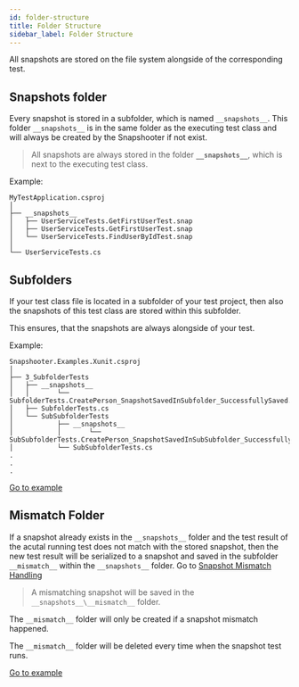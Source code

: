 ```yaml
---
id: folder-structure
title: Folder Structure
sidebar_label: Folder Structure
---
```


All snapshots are stored on the file system alongside of the corresponding test.

## Snapshots folder

Every snapshot is stored in a subfolder, which is named `__snapshots__`.
This folder `__snapshots__` is in the same folder as the executing test class
and will always be created by the Snapshooter if not exist.

> All snapshots are always stored in the folder **`__snapshots__`**, which is
> next to the executing test class.

Example:

```
MyTestApplication.csproj
│
├── __snapshots__
│   ├── UserServiceTests.GetFirstUserTest.snap
│   ├── UserServiceTests.GetFirstUserTest.snap
│   └── UserServiceTests.FindUserByIdTest.snap
│
└── UserServiceTests.cs
```

## Subfolders

If your test class file is located in a subfolder of your test project,
then also the snapshots of this test class are stored within this subfolder.

This ensures, that the snapshots are always alongside of your test.

Example:

```
Snapshooter.Examples.Xunit.csproj
│
├── 3_SubfolderTests
│   ├── __snapshots__
│   │       └── SubfolderTests.CreatePerson_SnapshotSavedInSubfolder_SuccessfullySaved.snap
│   ├── SubfolderTests.cs
│   └── SubSubfolderTests
│           ├── __snapshots__
│           │       └── SubSubfolderTests.CreatePerson_SnapshotSavedInSubSubfolder_SuccessfullySaved.snap
│           └── SubSubfolderTests.cs
.
.
.
```

[Go to example](https://github.com/SwissLife-OSS/snapshooter-examples/tree/master/Examples/Snapshooter.Examples.Xunit/3_SubfolderTests)

## Mismatch Folder

<div id="mismatch"></div>

If a snapshot already exists in the `__snapshots__` folder and the test result
of the acutal running test does not match with the stored snapshot, then the
new test result will be serialized to a snapshot and saved in the subfolder
`__mismatch__` within the `__snapshots__` folder. Go to [Snapshot Mismatch Handling](snapshot-mismatch-handling)

> A mismatching snapshot will be saved in the `__snapshots__\__mismatch__`
> folder.

The `__mismatch__` folder will only be created if a snapshot mismatch happened.

The `__mismatch__` folder will be deleted every time when the snapshot test runs.

[Go to example](https://github.com/SwissLife-OSS/snapshooter-examples/tree/master/Examples/Snapshooter.Examples.Xunit/5_MismatchTests)
